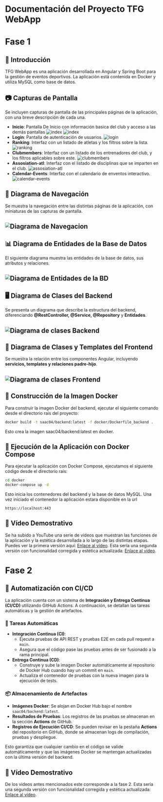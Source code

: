 # Documentación del Proyecto TFG WebApp

# Fase 1

## 📌 Introducción
TFG WebApp es una aplicación desarrollada en Angular y Spring Boot para la gestión de eventos deportivos. La aplicación está contenida en Docker y utiliza MySQL como base de datos.

## 📷 Capturas de Pantalla
Se incluyen capturas de pantalla de las principales páginas de la aplicación, con una breve descripción de cada una.

- **Inicio**: Pantalla De Inicio con información basica del club y acceso a las demás pantallas
![index](diagrams/screenshots/page_update/index_1.png)
![index](diagrams/screenshots/page_update/index_2.png)
- **Login**: Pantalla de autenticación de usuarios.
![login](diagrams/screenshots/page_update/login.png)
- **Ranking**: Interfaz con un listado de atletas y los filtros sobre la lista.
![ranking](diagrams/screenshots/page_update/ranking.png)
- **Clubmembers**: Interfaz con un listado de los entrenadores del club, y los filtros aplicables sobre este.
![clubmembers](diagrams/screenshots/page_update/clubmembers.png)
- **Assosiation-atl**: Interfaz con el listado de disciplinas que se imparten en el club.
![assosiation-atl](diagrams/screenshots/page_update/disciplines.png)
- **Calendar-Events**: Interfaz con el calendario de enventos interactivo.
![calendar-events](diagrams/screenshots/page_update/events_calendar.png)

## 🔗 Diagrama de Navegación
Se muestra la navegación entre las distintas páginas de la aplicación, con miniaturas de las capturas de pantalla.
## ![Diagrama de Navegacion](diagrams/DiagramadeNavegacion_fase2.png)

## 📊 Diagrama de Entidades de la Base de Datos
El siguiente diagrama muestra las entidades de la base de datos, sus atributos y relaciones. 

## ![Diagrama de Entidades de la BD](diagrams/DiagramaDeEntidades.png)

## 🖥️ Diagrama de Clases del Backend
Se presenta un diagrama que describe la estructura del backend, diferenciando **@RestController, @Service, @Repository** y **Entidades**.
## ![Diagrama de clases Backend](diagrams/DiagramadeClasesBackend.jpeg)

## 🎨 Diagrama de Clases y Templates del Frontend
Se muestra la relación entre los componentes Angular, incluyendo **servicios, templates y relaciones padre-hijo**.
## ![Diagrama de clases Frontend](diagrams/DiagramadeClasesFrontend.jpeg)

## 🐳 Construcción de la Imagen Docker
Para construir la imagen Docker del backend, ejecutar el siguiente comando desde el directorio rais del proyecto:
```sh
docker build -t saac04/backend:latest -f docker/Dockerfile_backend .
```
Esto crea la imagen saac04/backend:latest en docker.

## 🚀 Ejecución de la Aplicación con Docker Compose
Para ejecutar la aplicación con Docker Compose, ejecutamos el siguiente código desde el directorio rais:
```sh
cd docker
docker-compose up -d
```
Esto inicia los contenedores del backend y la base de datos MySQL.
Una vez iniciado el contenedor la aplicación estara disponible en la url
```
https://localhost:443
```

## 🎥 Vídeo Demostrativo
Se ha subido a YouTube una serie de vídeos que muestran las funciones de la aplicación y la estética desarrollada a lo largo de las distintas etapas. 
Puedes ver la primera versión aquí: [Enlace al vídeo](https://youtu.be/OJED6QcOsPE?si=7qQyJ-jagEKwMUVG).
Esta sería una segunda versión con funcionalidad corregida y estética actualizada: [Enlace al vídeo]().


# Fase 2

## 🔄 Automatización con CI/CD
La aplicación cuenta con un sistema de **Integración y Entrega Continua (CI/CD)** utilizando GitHub Actions. A continuación, se detallan las tareas automáticas y la gestión de artefactos.

### 🚀 Tareas Automáticas
- **Integración Continua (CI)**:
    - Ejecuta pruebas de API REST y pruebas E2E en cada pull request a `main`.
    - Asegura que el código pase las pruebas antes de ser fusionado a la rama principal.
- **Entrega Continua (CD)**:
    - Construye y sube la imagen Docker automáticamente al repositorio de Docker Hub cuando hay un commit en `main`.
    - Actualiza el contenedor de pruebas con la nueva imagen para la ejecución de tests.

### 📦 Almacenamiento de Artefactos
- **Imágenes Docker**: Se alojan en Docker Hub bajo el nombre `saac04/backend:latest`.
- **Resultados de Pruebas**: Los registros de las pruebas se almacenan en la sección **Actions** de GitHub.
- **Registros de Ejecución CI/CD**: Se pueden revisar en la pestaña **Actions** del repositorio en GitHub, donde se almacenan logs de compilación, pruebas y despliegue.

Esto garantiza que cualquier cambio en el código se valide automáticamente y que las imágenes Docker se mantengan actualizadas con la última versión del backend.

## 🎥 Vídeo Demostrativo
De los videos antes mencionados este corresponde a la fase 2.
Esta sería una segunda versión con funcionalidad corregida y estética actualizada: [Enlace al vídeo](https://youtu.be/jJ4yeAZt4ws?si=a1dX1wDeue1Mc7gK).


